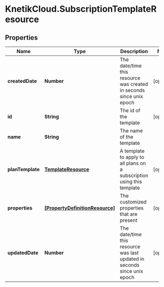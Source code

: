 # KnetikCloud.SubscriptionTemplateResource

## Properties
Name | Type | Description | Notes
------------ | ------------- | ------------- | -------------
**createdDate** | **Number** | The date/time this resource was created in seconds since unix epoch | [optional] 
**id** | **String** | The id of the template | [optional] 
**name** | **String** | The name of the template | 
**planTemplate** | [**TemplateResource**](TemplateResource.md) | A template to apply to all plans on a subscription using this template | [optional] 
**properties** | [**[PropertyDefinitionResource]**](PropertyDefinitionResource.md) | The customized properties that are present | [optional] 
**updatedDate** | **Number** | The date/time this resource was last updated in seconds since unix epoch | [optional] 



